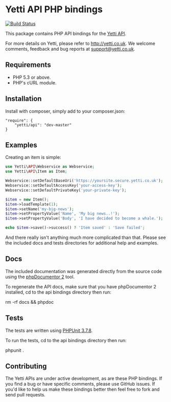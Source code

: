 # Yetti API PHP bindings

[![Build Status](https://secure.travis-ci.org/YettiPowered/php-bindings.png?branch=master)](http://travis-ci.org/YettiPowered/php-bindings)

This package contains PHP API bindings for the [Yetti API](https://github.com/YettiPowered/api-docs).

For more details on Yetti, please refer to http://yetti.co.uk. We welcome comments, feedback and bug reports at support@yetti.co.uk.

## Requirements

* PHP 5.3 or above.
* PHP's cURL module.

## Installation

Install with composer, simply add to your composer.json:

```
"require": {
	"yetti/api": "dev-master"
}
```

## Examples

Creating an item is simple:

```php
use Yetti\API\Webservice as Webservice;
use Yetti\API\Item as Item;

Webservice::setDefaultBaseUri('https://yoursite.secure.yetti.co.uk');
Webservice::setDefaultAccessKey('your-access-key');
Webservice::setDefaultPrivateKey('your-private-key');

$item = new Item();
$item->loadTemplate(1);
$item->setName('my-big-news');
$item->setPropertyValue('Name', 'My big news..!');
$item->setPropertyValue('Body', 'I have decided to become a whale.');

echo $item->save()->success() ? 'Item saved' : 'Save failed';
```

And there really isn't anything much more complicated than that.
Please see the included docs and tests directories for additional help and examples.

## Docs

The included documentation was generated directly from the source code using the [phpDocumentor 2](http://www.phpdoc.org) tool.

To regenerate the API docs, make sure that you have phpDocumentor 2 installed, cd to the api bindings directory then run:

rm -rf docs && phpdoc

## Tests

The tests are written using [PHPUnit 3.7.8](/sebastianbergmann/phpunit/).

To run the tests, cd to the api bindings directory then run:

phpunit .

## Contributing

The Yetti APIs are under active development, as are these PHP bindings. If you find a bug or have specific comments, please use GitHub issues.
If you'd like to help us make these bindings better then feel free to fork and send pull requests.
